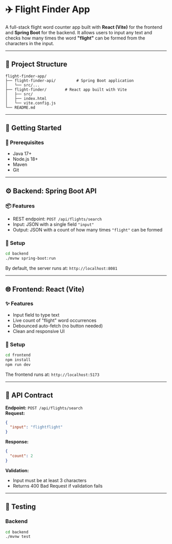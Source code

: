 # ✈️ Flight Finder App

A full-stack flight word counter app built with **React (Vite)** for the frontend and **Spring Boot** for the backend. It allows users to input any text and checks how many times the word **"flight"** can be formed from the characters in the input.

---

## 📁 Project Structure

```
flight-finder-app/
├── flight-finder-api/         # Spring Boot application
│   └── src/...
├── flight-finder/        # React app built with Vite
│   ├── src/
│   ├── index.html
│   └── vite.config.js
└── README.md
```

---

## 🚀 Getting Started

### 🧩 Prerequisites

- Java 17+
- Node.js 18+
- Maven
- Git

---

## ⚙️ Backend: Spring Boot API

### 📦 Features

- REST endpoint: `POST /api/flights/search`
- Input: JSON with a single field `"input"`
- Output: JSON with a count of how many times `"flight"` can be formed

### 🔧 Setup

```bash
cd backend
./mvnw spring-boot:run
```

By default, the server runs at: `http://localhost:8081`

---

## 🌐 Frontend: React (Vite)

### ✨ Features

- Input field to type text
- Live count of "flight" word occurrences
- Debounced auto-fetch (no button needed)
- Clean and responsive UI

### 🔧 Setup

```bash
cd frontend
npm install
npm run dev
```

The frontend runs at: `http://localhost:5173`

---

## 🔗 API Contract

**Endpoint:** `POST /api/flights/search`  
**Request:**
```json
{
  "input": "flightflight"
}
```

**Response:**
```json
{
  "count": 2
}
```

**Validation:**
- Input must be at least 3 characters
- Returns 400 Bad Request if validation fails

---

## 🧪 Testing

### Backend
```bash
cd backend
./mvnw test
```
